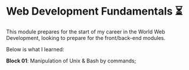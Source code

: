 # Web Development Fundamentals :hourglass_flowing_sand:

This module prepares for the start of my career in the World Web Development, looking to prepare for the front/back-end modules. 

Below is what I learned:

**Block 01**: Manipulation of Unix & Bash by commands;

